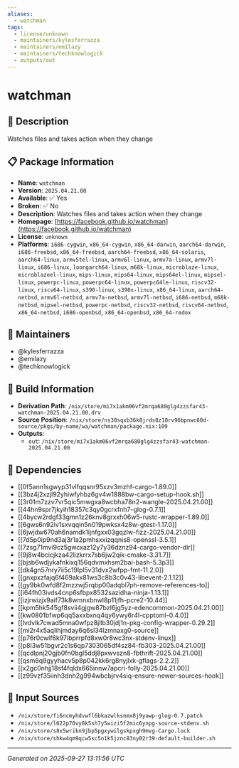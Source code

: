 ```yaml
---
aliases:
  - watchman
tags:
  - license/unknown
  - maintainers/kylesferrazza
  - maintainers/emilazy
  - maintainers/techknowlogick
  - outputs/out
---
```


# watchman

## 📝 Description

Watches files and takes action when they change

## 📋 Package Information

- **Name**: `watchman`
- **Version**: `2025.04.21.00`
- **Available**: ✅ Yes
- **Broken**: ✅ No
- **Description**: Watches files and takes action when they change
- **Homepage**: [https://facebook.github.io/watchman](https://facebook.github.io/watchman)
- **License**: `unknown`
- **Platforms**: `i686-cygwin`, `x86_64-cygwin`, `x86_64-darwin`, `aarch64-darwin`, `i686-freebsd`, `x86_64-freebsd`, `aarch64-freebsd`, `x86_64-solaris`, `aarch64-linux`, `armv5tel-linux`, `armv6l-linux`, `armv7a-linux`, `armv7l-linux`, `i686-linux`, `loongarch64-linux`, `m68k-linux`, `microblaze-linux`, `microblazeel-linux`, `mips-linux`, `mips64-linux`, `mips64el-linux`, `mipsel-linux`, `powerpc-linux`, `powerpc64-linux`, `powerpc64le-linux`, `riscv32-linux`, `riscv64-linux`, `s390-linux`, `s390x-linux`, `x86_64-linux`, `aarch64-netbsd`, `armv6l-netbsd`, `armv7a-netbsd`, `armv7l-netbsd`, `i686-netbsd`, `m68k-netbsd`, `mipsel-netbsd`, `powerpc-netbsd`, `riscv32-netbsd`, `riscv64-netbsd`, `x86_64-netbsd`, `i686-openbsd`, `x86_64-openbsd`, `x86_64-redox`
## 👥 Maintainers

- @kylesferrazza
- @emilazy
- @techknowlogick


## 🔧 Build Information

- **Derivation Path**: `/nix/store/mi7x1akm06vf2mrqa680glg4zzsfar43-watchman-2025.04.21.00.drv`
- **Source Position**: `/nix/store/ns30sqxb36k8jrds8z18rv96bpnwc60d-source/pkgs/by-name/wa/watchman/package.nix:109`
- **Outputs**:
  - `out`:  `/nix/store/mi7x1akm06vf2mrqa680glg4zzsfar43-watchman-2025.04.21.00`

## 🔗 Dependencies

- [[0f5ann1sgwyp31vlfqqsnr95xzv3mzhf-cargo-1.89.0]]
- [[3bz4j2xzjl92yhiwfyhbz6gv4w1888bw-cargo-setup-hook.sh]]
- [[3r01m7zzv7vr5qic5mwgxa8wcbha78n2-wangle-2025.04.21.00]]
- [[44hn9spr7jkyih18357c3qy0gcrxfnh7-glog-0.7.1]]
- [[4bycw2rdgf33gmn1z26knv8grxxh06w5-rustc-wrapper-1.89.0]]
- [[6gws6n92iv1sxvqqin5n019pwksx4z8w-gtest-1.17.0]]
- [[6jwjdw670ah6namdk1ijnfgxx03gqzlw-fizz-2025.04.21.00]]
- [[7d5p0ip9nd3aj3r1a2pmhsxxizqqnis8-openssl-3.5.1]]
- [[7zsg71mvi9cz5gwcxaz12y7y36dznz94-cargo-vendor-dir]]
- [[9j8w4bcicjkza42lizkrrx7sb6jw2qik-cmake-3.31.7]]
- [[bjsb6wdjykafnkixq156qdvmxhsm2bai-bash-5.3p3]]
- [[dk4gn57nry7ii5c19lpl5v31dvx2wfpp-fmt-11.2.0]]
- [[gnxpxzfajq6f469akx81ws3c8b3c0v43-libevent-2.1.12]]
- [[gy9bk0wfd8f2mzzwj5rqbp00adqbl7ph-remove-references-to]]
- [[i64fh03ivds4cnp6sfbpx8532sazidha-ninja-1.13.1]]
- [[izjrwizjx9aif73k8wmnxbnwl8p11jfh-pcre2-10.44]]
- [[kpm5hk545gf8svii4gjgw87bzl6jg5yz-edencommon-2025.04.21.00]]
- [[kw0801bfwp6qq5axxbxnq4qy6ywy6r4l-cpptoml-0.4.0]]
- [[lvdvlk7cwad5mna0wfpz8jllb30jdj1n-pkg-config-wrapper-0.29.2]]
- [[mi2r4x5aqlihjmday6q6sl34lzmnaxg0-source]]
- [[p76r0cwlf6k97ibprrpfd8xw0r8wc3nx-stdenv-linux]]
- [[p8l3w51bgvr2c1s6qp7303065df4sz84-fb303-2025.04.21.00]]
- [[qcdlpnj20gjb0fn0bgl5ddj8pxwvszn8-fbthrift-2025.04.21.00]]
- [[qsm8q9gyyhacv5p8p042kk6rg8nyjlxk-gflags-2.2.2]]
- [[x2gc0nhjj18sf4fqldx665innw7apcri-folly-2025.04.21.00]]
- [[z99vzf35iinh3dnh2g994wbcbjrv4siq-ensure-newer-sources-hook]]

## 📁 Input Sources

- `/nix/store/fi6ncmyhdvwfl6bkazwlksnmx8j9yawp-glog-0.7.patch`
- `/nix/store/l622p70vy8k5sh7y5wizi5f2mic6ynpg-source-stdenv.sh`
- `/nix/store/s8x5wrikn9jbp5pgxywilgskpxgh9mvg-Cargo.lock`
- `/nix/store/shkw4qm9qcw5sc5n1k5jznc83ny02r39-default-builder.sh`

---
*Generated on 2025-09-27 13:11:56 UTC*
